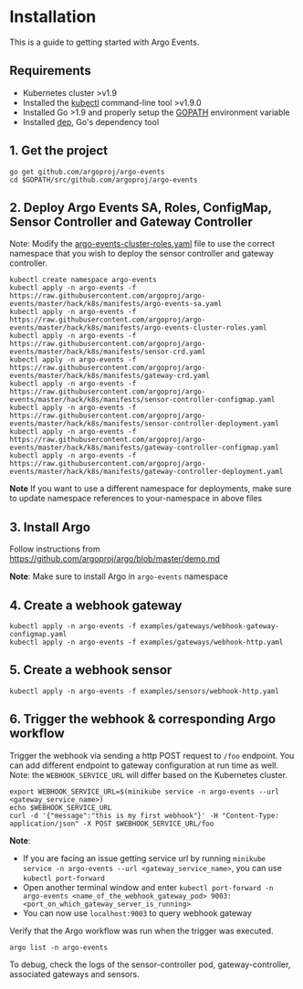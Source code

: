# Installation
This is a guide to getting started with Argo Events.

## Requirements
* Kubernetes cluster >v1.9
* Installed the [kubectl](https://kubernetes.io/docs/tasks/tools/install-kubectl/) command-line tool >v1.9.0
* Installed Go >1.9 and properly setup the [GOPATH](https://golang.org/doc/install) environment variable
* Installed [dep](https://golang.github.io/dep/docs/installation.html), Go's dependency tool

## 1. Get the project
```
go get github.com/argoproj/argo-events
cd $GOPATH/src/github.com/argoproj/argo-events
```

## 2. Deploy Argo Events SA, Roles, ConfigMap, Sensor Controller and Gateway Controller
Note: Modify the [argo-events-cluster-roles.yaml](../hack/k8s/manifests/argo-events-cluster-roles.yaml) file to use the correct namespace that you wish to deploy the sensor controller and gateway controller.

```
kubectl create namespace argo-events
kubectl apply -n argo-events -f https://raw.githubusercontent.com/argoproj/argo-events/master/hack/k8s/manifests/argo-events-sa.yaml
kubectl apply -n argo-events -f https://raw.githubusercontent.com/argoproj/argo-events/master/hack/k8s/manifests/argo-events-cluster-roles.yaml
kubectl apply -n argo-events -f https://raw.githubusercontent.com/argoproj/argo-events/master/hack/k8s/manifests/sensor-crd.yaml
kubectl apply -n argo-events -f https://raw.githubusercontent.com/argoproj/argo-events/master/hack/k8s/manifests/gateway-crd.yaml
kubectl apply -n argo-events -f https://raw.githubusercontent.com/argoproj/argo-events/master/hack/k8s/manifests/sensor-controller-configmap.yaml
kubectl apply -n argo-events -f https://raw.githubusercontent.com/argoproj/argo-events/master/hack/k8s/manifests/sensor-controller-deployment.yaml
kubectl apply -n argo-events -f https://raw.githubusercontent.com/argoproj/argo-events/master/hack/k8s/manifests/gateway-controller-configmap.yaml
kubectl apply -n argo-events -f https://raw.githubusercontent.com/argoproj/argo-events/master/hack/k8s/manifests/gateway-controller-deployment.yaml
```

<b>Note</b> If you want to use a different namespace for deployments, make sure to update namespace references
to your-namespace in above files

## 3. Install Argo
Follow instructions from https://github.com/argoproj/argo/blob/master/demo.md

<b>Note</b>: Make sure to install Argo in `argo-events` namespace

## 4. Create a webhook gateway
```
kubectl apply -n argo-events -f examples/gateways/webhook-gateway-configmap.yaml
kubectl apply -n argo-events -f examples/gateways/webhook-http.yaml
```

## 5. Create a webhook sensor
```
kubectl apply -n argo-events -f examples/sensors/webhook-http.yaml
```

## 6. Trigger the webhook & corresponding Argo workflow
Trigger the webhook via sending a http POST request to `/foo` endpoint. You can add different endpoint to 
gateway configuration at run time as well.
Note: the `WEBHOOK_SERVICE_URL` will differ based on the Kubernetes cluster.
```
export WEBHOOK_SERVICE_URL=$(minikube service -n argo-events --url <gateway_service_name>)
echo $WEBHOOK_SERVICE_URL
curl -d '{"message":"this is my first webhook"}' -H "Content-Type: application/json" -X POST $WEBHOOK_SERVICE_URL/foo
```

<b>Note</b>: 
   * If you are facing an issue getting service url by running `minikube service -n argo-events --url <gateway_service_name>`, you can use `kubectl port-forward`
   * Open another terminal window and enter `kubectl port-forward -n argo-events <name_of_the_webhook_gateway_pod> 9003:<port_on_which_gateway_server_is_running>`
   * You can now use `localhost:9003` to query webhook gateway
  

Verify that the Argo workflow was run when the trigger was executed.
```
argo list -n argo-events
```

To debug, check the logs of the sensor-controller pod, gateway-controller, associated gateways and sensors.
